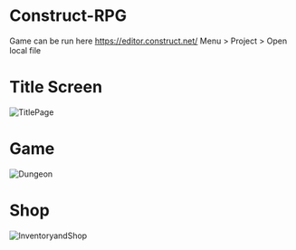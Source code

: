 # Construct-RPG

Game can be run here https://editor.construct.net/   Menu > Project > Open local file


# Title Screen
![TitlePage](https://user-images.githubusercontent.com/79951334/160198454-e2639543-daca-4c0a-b578-b5787258ba92.png)

# Game
![Dungeon](https://user-images.githubusercontent.com/79951334/160198481-0a0c5f70-ef53-4069-9f6c-ad4c48f79a8d.png)

# Shop
![InventoryandShop](https://user-images.githubusercontent.com/79951334/160198463-2aa73f18-75f8-45e3-b4c0-1f16e69cf86c.png)

